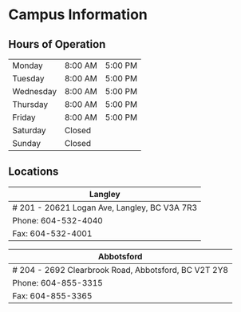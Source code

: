 # Campus Information

## Hours of Operation

|        |         |         |
| ------ | ------  | ------- |
| Monday | 8:00 AM | 5:00 PM |
| Tuesday | 8:00 AM | 5:00 PM |
| Wednesday | 8:00 AM | 5:00 PM |
| Thursday | 8:00 AM | 5:00 PM |
| Friday | 8:00 AM | 5:00 PM |
| Saturday | Closed |
| Sunday | Closed |

## Locations


|Langley |
| - |
| \# 201 - 20621 Logan Ave, Langley, BC  V3A 7R3 |
| Phone: 604-532-4040 |
| Fax: 604-532-4001 |

|Abbotsford |
| - |
| \# 204 - 2692 Clearbrook Road, Abbotsford, BC  V2T 2Y8 |
| Phone: 604-855-3315 |
| Fax: 604-855-3365 |